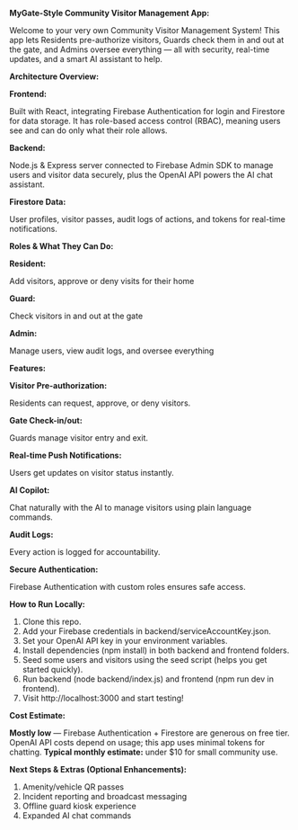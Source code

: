 **MyGate-Style Community Visitor Management App:**

Welcome to your very own Community Visitor Management System! This app lets Residents pre-authorize visitors, Guards check them in and out at the gate, and Admins oversee everything — all with security, real-time updates, and a smart AI assistant to help.

**Architecture Overview:**

**Frontend:** 

Built with React, integrating Firebase Authentication for login and Firestore for data storage. It has role-based access control (RBAC), meaning users see and can do only what their role allows.

**Backend:**

Node.js & Express server connected to Firebase Admin SDK to manage users and visitor data securely, plus the OpenAI API powers the AI chat assistant.

**Firestore Data:** 

User profiles, visitor passes, audit logs of actions, and tokens for real-time notifications.

**Roles & What They Can Do:**

**Resident:**	

Add visitors, approve or deny visits for their home

**Guard:**   

Check visitors in and out at the gate

**Admin:** 	

Manage users, view audit logs, and oversee everything


**Features:**

**Visitor Pre-authorization:** 

Residents can request, approve, or deny visitors.

**Gate Check-in/out:** 

Guards manage visitor entry and exit.

**Real-time Push Notifications:**

Users get updates on visitor status instantly.

**AI Copilot:** 

Chat naturally with the AI to manage visitors using plain language commands.

**Audit Logs:** 

Every action is logged for accountability.

**Secure Authentication:** 

Firebase Authentication with custom roles ensures safe access.

**How to Run Locally:**
1. Clone this repo.
2. Add your Firebase credentials in backend/serviceAccountKey.json.
3. Set your OpenAI API key in your environment variables.
4. Install dependencies (npm install) in both backend and frontend folders.
5. Seed some users and visitors using the seed script (helps you get started quickly).
6. Run backend (node backend/index.js) and frontend (npm run dev in frontend).
7. Visit http://localhost:3000 and start testing!

**Cost Estimate:**

**Mostly low** — Firebase Authentication + Firestore are generous on free tier.
OpenAI API costs depend on usage; this app uses minimal tokens for chatting.
**Typical monthly estimate:** under $10 for small community use.


**Next Steps & Extras (Optional Enhancements):**
1. Amenity/vehicle QR passes
2. Incident reporting and broadcast messaging
3. Offline guard kiosk experience
4. Expanded AI chat commands
